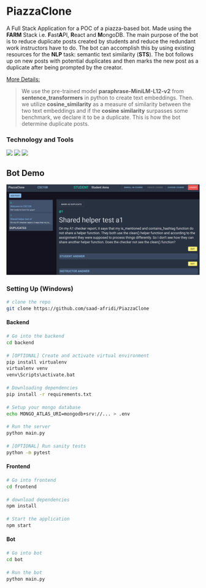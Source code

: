 # PiazzaClone

A Full Stack Application for a POC of a piazza-based bot. Made using the **FARM** Stack i.e. **F**ast**A**PI, **R**eact and **M**ongoDB. The main purpose of the bot is to reduce duplicate posts created by students and reduce the redundant work instructors have to do. The bot can accomplish this by using existing resources for the **NLP** task: semantic text similarity (**STS**). The bot follows up on new posts with potential duplicates and then marks the new post as a duplicate after being prompted by the creator.

<ins>More Details:</ins>

> We use the pre-trained model **paraphrase-MiniLM-L12-v2** from **sentence_transformers** in python to create text embeddings. Then. we utilize **cosine_similarity** as a measure of similarity between the two text embeddings and if the **cosine similarity** surpasses some benchmark, we declare it to be a duplicate. This is how the bot determine duplicate posts.

### Technology and Tools

![](https://img.shields.io/badge/Database-MongoDB-informational?style=flat&logo=logo_name&logoColor=white&color=448ee4) ![](https://img.shields.io/badge/Backend-FastAPI-informational?style=flat&logo=logo_name&logoColor=white&color=448ee4) ![](https://img.shields.io/badge/Frontend-React-informational?style=flat&logo=logo_name&logoColor=white&color=448ee4)

## Bot Demo

![](assets/botdemo.gif)

### Setting Up (Windows)

```bash
# clone the repo
git clone https://github.com/saad-afridi/PiazzaClone
```

#### Backend

```bash
# Go into the backend
cd backend

# [OPTIONAL] Create and activate virtual environment
pip install virtualenv
virtualenv venv
venv\Scripts\activate.bat

# Downloading dependencies
pip install -r requirements.txt

# Setup your mongo database
echo MONGO_ATLAS_URI=mongodb+srv://... > .env

# Run the server
python main.py

# [OPTIONAL] Run sanity tests
python -m pytest
```

#### Frontend

```bash
# Go into frontend
cd frontend

# download dependencies
npm install

# Start the application
npm start
```

#### Bot

```bash
# Go into bot
cd bot

# Run the bot
python main.py
```
